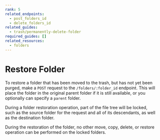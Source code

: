 ```yaml
---
rank: 5
related_endpoints:
  - post_folders_id
  - delete_folders_id
related_guides:
  - trash/permanently-delete-folder
required_guides: []
related_resources:
  - folders
---
```


# Restore Folder

To restore a folder that has been moved to the trash, but has not yet been
purged, make a `POST` request to the `/folders/:folder_id` endpoint. This will
place the folder in the original parent folder if it is still available, or you
optionally can specify a `parent` folder.

<Samples id='post_folders_id' />

<Message warning>
  During a folder restoration operation, part of the file tree will be locked,
  such as the source folder for the request and all of its descendants, as
  well as the destination folder.

  During the restoration of the folder, no other move, copy, delete, or
  restore operation can be performed on the locked folders.
</Message>
